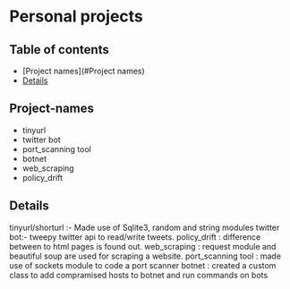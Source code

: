 # Personal projects
## Table of contents
* [Project names](#Project names)
* [Details](#Details)

## Project-names
* tinyurl
* twitter bot
* port_scanning tool
* botnet
* web_scraping
* policy_drift
## Details
tinyurl/shorturl :- Made use of Sqlite3, random and string modules 
twitter bot:- tweepy twitter api to read/write tweets.
policy_drift : difference between to html pages is found out.
web_scraping : request module and beautiful soup are used for scraping a website.
port_scanning tool : made use of sockets module to code a port scanner
botnet : created a custom class to add compramised hosts to botnet and run commands on bots

